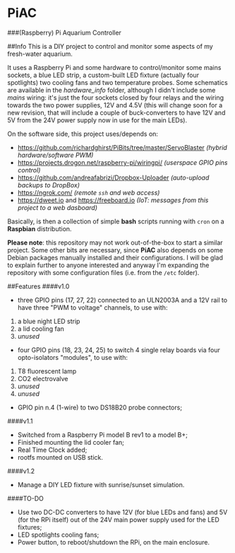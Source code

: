 PiAC
====

###(Raspberry) Pi Aquarium Controller

##Info
This is a DIY project to control and monitor some aspects of my fresh-water aquarium.

It uses a Raspberry Pi and some hardware to control/monitor some mains sockets, a blue LED strip, a custom-built LED fixture (actually four spotlights) two cooling fans and two temperature probes. Some schematics are available in the *hardware_info* folder, although I didn't include some *mains* wiring: it's just the four sockets closed by four relays and the wiring towards the two power supplies, 12V and 4.5V (this will change soon for a new revision, that will include a couple of buck-converters to have 12V and 5V from the 24V power supply now in use for the main LEDs).

On the software side, this project uses/depends on:
- https://github.com/richardghirst/PiBits/tree/master/ServoBlaster *(hybrid hardware/software PWM)*
- https://projects.drogon.net/raspberry-pi/wiringpi/ *(userspace GPIO pins control)*
- https://github.com/andreafabrizi/Dropbox-Uploader *(auto-upload backups to DropBox)*
- https://ngrok.com/ *(remote `ssh` and web access)*
- https://dweet.io and https://freeboard.io *(IoT: messages from this project to a web dasboard)*

Basically, is then a collection of simple **bash** scripts running with `cron` on a **Raspbian** distribution.

**Please note**: this repository may not work out-of-the-box to start a similar project. Some other bits are necessary, since **PiAC** also depends on some Debian packages manually installed and their configurations. I will be glad to explain further to anyone interested and anyway I'm expanding the repository with some configuration files (i.e. from the `/etc` folder).

##Features
####v1.0
- three GPIO pins (17, 27, 22) connected to an ULN2003A and a 12V rail to have three "PWM to voltage" channels, to use with:
 1. a blue night LED strip
 2. a lid cooling fan
 3. *unused*
- four GPIO pins (18, 23, 24, 25) to switch 4 single relay boards via four opto-isolators "modules", to use with:
 1. T8 fluorescent lamp
 2. CO2 electrovalve
 3. *unused*
 4. *unused*
- GPIO pin n.4 (1-wire) to two DS18B20 probe connectors;

####v1.1
- Switched from a Raspberry Pi model B rev1 to a model B+;
- Finished mounting the lid cooler fan;
- Real Time Clock added;
- rootfs mounted on USB stick.

####v1.2
- Manage a DIY LED fixture with sunrise/sunset simulation.

####TO-DO
- Use two DC-DC converters to have 12V (for blue LEDs and fans) and 5V (for the RPi itself) out of the 24V main power supply used for the LED fixtures;
- LED spotlights cooling fans;
- Power button, to reboot/shutdown the RPi, on the main enclosure.
